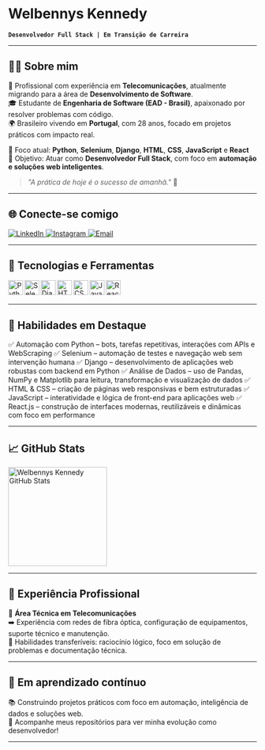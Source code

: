 # Welbennys Kennedy

**`Desenvolvedor Full Stack | Em Transição de Carreira`**

---

## 👨‍💻 Sobre mim

💼 Profissional com experiência em **Telecomunicações**, atualmente migrando para a área de **Desenvolvimento de Software**.  
🎓 Estudante de **Engenharia de Software (EAD - Brasil)**, apaixonado por resolver problemas com código.  
🌍 Brasileiro vivendo em **Portugal**, com 28 anos, focado em projetos práticos com impacto real.

📌 Foco atual: **Python**, **Selenium**, **Django**, **HTML**, **CSS**, **JavaScript** e **React**  
🚀 Objetivo: Atuar como **Desenvolvedor Full Stack**, com foco em **automação e soluções web inteligentes**.

> _"A prática de hoje é o sucesso de amanhã."_ 💬

---

## 🌐 Conecte-se comigo

<p align="left">
    <a href="https://www.linkedin.com/in/seu-usuario-linkedin/" target="_blank">
        <img alt="LinkedIn" title="LinkedIn" src="https://img.shields.io/badge/LinkedIn-0077B5?style=for-the-badge&logo=linkedin&logoColor=white"/>
    </a>
    <a href="https://www.instagram.com/seu-usuario-instagram/" target="_blank">
        <img alt="Instagram" title="Instagram" src="https://img.shields.io/badge/Instagram-E4405F?style=for-the-badge&logo=instagram&logoColor=white"/>
    </a>
    <a href="mailto:seuemail@exemplo.com" target="_blank">
        <img alt="Email" title="Email" src="https://img.shields.io/badge/Email-D14836?style=for-the-badge&logo=gmail&logoColor=white"/>
    </a>
</p>

---

## 🚀 Tecnologias e Ferramentas

<img align="left" alt="Python" title="Python" width="30px" src="https://cdn.jsdelivr.net/gh/devicons/devicon/icons/python/python-original.svg"/>
<img align="left" alt="Selenium" title="Selenium" width="30px" src="https://cdn.jsdelivr.net/gh/devicons/devicon/icons/selenium/selenium-original.svg"/>
<img align="left" alt="Django" title="Django" width="30px" src="https://cdn.jsdelivr.net/gh/devicons/devicon/icons/django/django-plain.svg"/>
<img align="left" alt="HTML" title="HTML" width="30px" src="https://cdn.jsdelivr.net/gh/devicons/devicon/icons/html5/html5-original.svg"/>
<img align="left" alt="CSS" title="CSS" width="30px" src="https://cdn.jsdelivr.net/gh/devicons/devicon/icons/css3/css3-original.svg"/>
<img align="left" alt="JavaScript" title="JavaScript" width="30px" src="https://cdn.jsdelivr.net/gh/devicons/devicon/icons/javascript/javascript-original.svg"/>
<img align="left" alt="React" title="React" width="30px" src="https://cdn.jsdelivr.net/gh/devicons/devicon/icons/react/react-original.svg"/>

<br/>
<br/>

---

## 🔧 Habilidades em Destaque

✅ Automação com Python – bots, tarefas repetitivas, interações com APIs e WebScraping
✅ Selenium – automação de testes e navegação web sem intervenção humana
✅ Django – desenvolvimento de aplicações web robustas com backend em Python
✅ Análise de Dados – uso de Pandas, NumPy e Matplotlib para leitura, transformação e visualização de dados
✅ HTML & CSS – criação de páginas web responsivas e bem estruturadas
✅ JavaScript – interatividade e lógica de front-end para aplicações web
✅ React.js – construção de interfaces modernas, reutilizáveis e dinâmicas com foco em performance

---

## 📈 GitHub Stats

<p>
  <img alt="Welbennys Kennedy GitHub Stats" height="200" src="https://github-readme-stats.vercel.app/api?username=WelbennysKennedy&show_icons=true&theme=tokyonight&include_all_commits=true&locale=pt-br" />
</p>

---

## 📡 Experiência Profissional

🔧 **Área Técnica em Telecomunicações**  
➡️ Experiência com redes de fibra óptica, configuração de equipamentos, suporte técnico e manutenção.  
🎯 Habilidades transferíveis: raciocínio lógico, foco em solução de problemas e documentação técnica.

---

## 🧠 Em aprendizado contínuo

📚 Construindo projetos práticos com foco em automação, inteligência de dados e soluções web.  
📂 Acompanhe meus repositórios para ver minha evolução como desenvolvedor!

---

